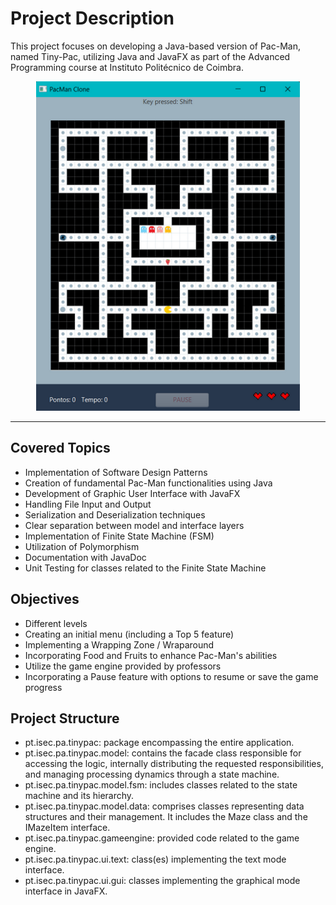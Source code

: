 # Project Description
This project focuses on developing a Java-based version of Pac-Man, named Tiny-Pac, utilizing Java and JavaFX as part of the Advanced Programming course at Instituto Politécnico de Coimbra.
<p align="center">
  <img src= pac_man.png/>
</p>

---
## Covered Topics
- Implementation of Software Design Patterns
- Creation of fundamental Pac-Man functionalities using Java
- Development of Graphic User Interface with JavaFX
- Handling File Input and Output
- Serialization and Deserialization techniques
- Clear separation between model and interface layers
- Implementation of Finite State Machine (FSM)
- Utilization of Polymorphism
- Documentation with JavaDoc
- Unit Testing for classes related to the Finite State Machine

## Objectives
- Different levels
- Creating an initial menu (including a Top 5 feature)
- Implementing a Wrapping Zone / Wraparound 
- Incorporating Food and Fruits to enhance Pac-Man's abilities
- Utilize the game engine provided by professors
- Incorporating a Pause feature with options to resume or save the game progress 

## Project Structure
- pt.isec.pa.tinypac: package encompassing the entire application.
- pt.isec.pa.tinypac.model: contains the facade class responsible for accessing the logic, internally distributing the requested responsibilities, and managing processing dynamics through a state machine. 
- pt.isec.pa.tinypac.model.fsm: includes classes related to the state machine and its hierarchy.
- pt.isec.pa.tinypac.model.data: comprises classes representing data structures and their management. It includes the Maze class and the IMazeItem interface.
- pt.isec.pa.tinypac.gameengine: provided code related to the game engine.
- pt.isec.pa.tinypac.ui.text: class(es) implementing the text mode interface. 
- pt.isec.pa.tinypac.ui.gui: classes implementing the graphical mode interface in JavaFX.
